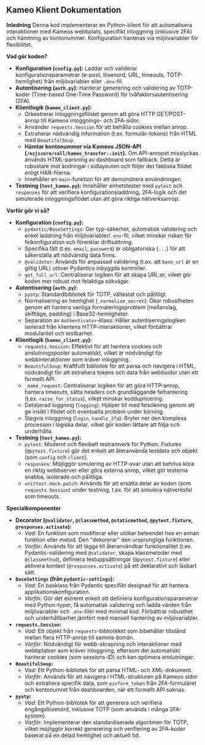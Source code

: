 ## Kameo Klient Dokumentation

**Inledning**
Denna kod implementerar en Python-klient för att automatisera interaktioner med Kameos webbplats, specifikt inloggning (inklusive 2FA) och hämtning av kontonummer. Konfiguration hanteras via miljövariabler för flexibilitet.

**Vad gör koden?**

*   **Konfiguration (`config.py`):** Laddar och validerar konfigurationsparametrar (e-post, lösenord, URL, timeouts, TOTP-hemlighet) från miljövariabler eller `.env`-fil.
*   **Autentisering (`auth.py`):** Hanterar generering och validering av TOTP-koder (Time-based One-Time Password) för tvåfaktorsautentisering (2FA).
*   **Klientlogik (`kameo_client.py`):**
    *   Orkestrerar inloggningsflödet genom att göra HTTP GET/POST-anrop till Kameos inloggnings- och 2FA-sidor.
    *   Använder `requests.Session` för att behålla cookies mellan anrop.
    *   Extraherar nödvändig information (t.ex. formulär-tokens) från HTML med `BeautifulSoup`.
    *   **Hämtar kontonummer via Kameos JSON-API (`/ezjscore/call/kameo_transfer::init`).** Om API-anropet misslyckas används HTML-parsning av dashboard som fallback. Detta är robustare mot ändringar i sidlayouten och följer det faktiska flödet enligt HAR-filerna.
    *   Innehåller en `main`-funktion för att demonstrera användningen.
*   **Testning (`test_kameo.py`):** Innehåller enhetstester med `pytest` och `responses` för att verifiera konfigurationsladdning, 2FA-logik och det simulerade inloggningsflödet utan att göra riktiga nätverksanrop.

**Varför gör vi så?**

*   **Konfiguration (`config.py`):**
    *   `pydantic/BaseSettings`: Ger typ-säkerhet, automatisk validering och enkel laddning från miljövariabler/`.env`-fil, vilket minskar risken för felkonfiguration och förenklar driftsättning.
    *   Specifika fält (t.ex. `email`, `password`) är obligatoriska (`...`) för att säkerställa att nödvändig data finns.
    *   `@validator`: Används för anpassad validering (t.ex. att `base_url` är en giltig URL) utöver Pydantics inbyggda kontroller.
    *   `get_full_url`: Centraliserar logiken för att skapa URL:er, vilket gör koden mer robust mot felaktiga sökvägar.
*   **Autentisering (`auth.py`):**
    *   `pyotp`: Standardbibliotek för TOTP, vältestat och pålitligt.
    *   Normalisering av hemlighet (`_normalize_secret`): Ökar robustheten genom att hantera vanliga formateringsproblem (mellanslag, skiftläge, padding) i Base32-hemligheter.
    *   Separation av `Authenticator`-klass: Håller autentiseringslogiken isolerad från klientens HTTP-interaktioner, vilket förbättrar modularitet och testbarhet.
*   **Klientlogik (`kameo_client.py`):**
    *   `requests.Session`: Effektivt för att hantera cookies och anslutningspooler automatiskt, vilket är nödvändigt för webbinteraktioner som kräver inloggning.
    *   `BeautifulSoup`: Kraftfullt bibliotek för att parsa och navigera i HTML, nödvändigt för att extrahera tokens och data från webbsidor utan ett formellt API.
    *   `_make_request`: Centraliserar logiken för att göra HTTP-anrop, hantera timeouts, sätta headers och grundläggande felhantering (t.ex. `raise_for_status`), vilket minskar kodduplicering.
    *   Detaljerad loggning (`logging`): Hjälper till med felsökning genom att ge insikt i flödet och eventuella problem under körning.
    *   Stegvis inloggning (`login`, `handle_2fa`): Bryter ner den komplexa processen i logiska delar, vilket gör koden lättare att följa och underhålla.
*   **Testning (`test_kameo.py`):**
    *   `pytest`: Modernt och flexibelt testramverk för Python. Fixtures (`@pytest.fixture`) gör det enkelt att återanvända testdata och objekt (som `config` och `client`).
    *   `responses`: Möjliggör simulering av HTTP-svar utan att behöva köra en riktig webbserver eller göra externa anrop, vilket gör testerna snabba, isolerade och pålitliga.
    *   `unittest.mock.patch`: Används för att ersätta delar av koden (som `requests.Session`) under testning, t.ex. för att simulera nätverksfel som timeouts.

**Specialkomponenter**

*   **Decorator (`@validator`, `@classmethod`, `@staticmethod`, `@pytest.fixture`, `@responses.activate`):**
    *   *Vad:* En funktion som modifierar eller utökar beteendet hos en annan funktion eller metod. Den "dekorerar" den ursprungliga funktionen.
    *   *Varför:* Används för att lägga till återanvändbar funktionalitet (t.ex. Pydantic-validering med `@validator`, skapa klassmetoder med `@classmethod`), definiera testuppsättningar (`@pytest.fixture`) eller aktivera kontext (`@responses.activate`) på ett deklarativt och läsbart sätt.
*   **`BaseSettings` (från `pydantic-settings`):**
    *   *Vad:* En basklass från Pydantic specifikt designad för att hantera applikationskonfiguration.
    *   *Varför:* Gör det extremt enkelt att definiera konfigurationsparametrar med Python-typer, få automatisk validering och ladda värden från miljövariabler och `.env`-filer med minimal kod. Förbättrar robusthet och underhållbarhet jämfört med manuell hantering av miljövariabler.
*   **`requests.Session`:**
    *   *Vad:* Ett objekt från `requests`-biblioteket som bibehåller tillstånd mellan flera HTTP-anrop till samma domän.
    *   *Varför:* Nödvändigt för webb-skrapning och interaktioner med webbplatser som kräver inloggning, eftersom det automatiskt hanterar cookies (som sessions-ID) och kan optimera anslutningar.
*   **`BeautifulSoup`:**
    *   *Vad:* Ett Python-bibliotek för att parsa HTML- och XML-dokument.
    *   *Varför:* Används för att navigera i HTML-strukturen på Kameos sidor och extrahera specifik data, som `ezxform_token` från 2FA-formuläret och kontonumret från dashboarden, när ett formellt API saknas.
*   **`pyotp`:**
    *   *Vad:* Ett Python-bibliotek för att generera och verifiera engångslösenord, inklusive TOTP (som används i många 2FA-system).
    *   *Varför:* Implementerar den standardiserade algoritmen för TOTP, vilket möjliggör korrekt generering och verifiering av 2FA-koder baserat på en delad hemlighet och aktuell tid.
